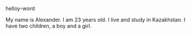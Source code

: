  helloy-word

My name is Alexander. I am 23 years old.
I live and study in Kazakhstan.
 I have two children, a boy and a girl.
